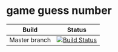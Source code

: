 #  game guess number
Build | Status |
| ----| ------|
| Master branch |[![Build Status](https://travis-ci.org/Jorik88/GameGuessNumber.svg?branch=master)](https://travis-ci.org/Jorik88/GameGuessNumber)
